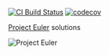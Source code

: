 [![CI Build Status](https://github.com/jiku1797/project_euler/actions/workflows/cpp.yml/badge.svg)](https://github.com/jiku1797/project_euler/actions/workflows/cpp.yml)
[![codecov](https://codecov.io/gh/jiku1797/project_euler/graph/badge.svg?token=CX6MFF3LV9)](https://codecov.io/gh/jiku1797/project_euler)

<a href="https://projecteuler.net/" target="_blank">Project Euler</a> solutions

![Project Euler](https://cdn-images-1.medium.com/max/1200/1*0NtkTQD8trRauRfEU2Nmhg.png)
